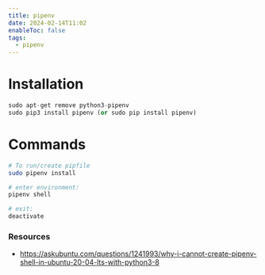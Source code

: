 ```yaml
---
title: pipenv
date: 2024-02-14T11:02
enableToc: false
tags:
  - pipenv
---
```


# Installation
```python
sudo apt-get remove python3-pipenv
sudo pip3 install pipenv (or sudo pip install pipenv)
```


# Commands
```sh
# To run/create pipfile
sudo pipenv install

# enter environment:
pipenv shell

# exit: 
deactivate


```



### Resources 
- https://askubuntu.com/questions/1241993/why-i-cannot-create-pipenv-shell-in-ubuntu-20-04-lts-with-python3-8
